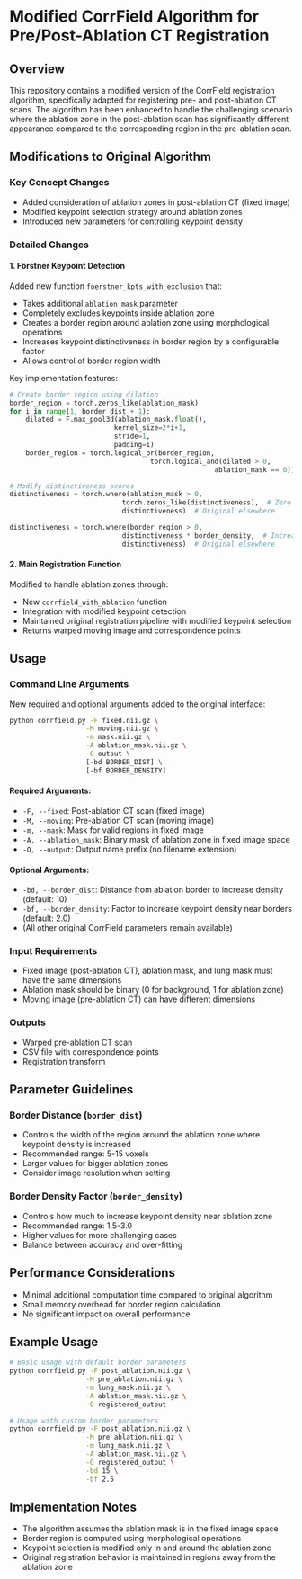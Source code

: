 # Modified CorrField Algorithm for Pre/Post-Ablation CT Registration

## Overview
This repository contains a modified version of the CorrField registration algorithm, specifically adapted for registering pre- and post-ablation CT scans. The algorithm has been enhanced to handle the challenging scenario where the ablation zone in the post-ablation scan has significantly different appearance compared to the corresponding region in the pre-ablation scan.

## Modifications to Original Algorithm

### Key Concept Changes
- Added consideration of ablation zones in post-ablation CT (fixed image)
- Modified keypoint selection strategy around ablation zones
- Introduced new parameters for controlling keypoint density

### Detailed Changes

#### 1. Förstner Keypoint Detection
Added new function `foerstner_kpts_with_exclusion` that:
- Takes additional `ablation_mask` parameter
- Completely excludes keypoints inside ablation zone
- Creates a border region around ablation zone using morphological operations
- Increases keypoint distinctiveness in border region by a configurable factor
- Allows control of border region width

Key implementation features:
```python
# Create border region using dilation
border_region = torch.zeros_like(ablation_mask)
for i in range(1, border_dist + 1):
    dilated = F.max_pool3d(ablation_mask.float(), 
                          kernel_size=2*i+1, 
                          stride=1, 
                          padding=i)
    border_region = torch.logical_or(border_region, 
                                   torch.logical_and(dilated > 0, 
                                                   ablation_mask == 0))

# Modify distinctiveness scores
distinctiveness = torch.where(ablation_mask > 0, 
                            torch.zeros_like(distinctiveness),  # Zero in ablation
                            distinctiveness)  # Original elsewhere

distinctiveness = torch.where(border_region > 0,
                            distinctiveness * border_density,  # Increase near border
                            distinctiveness)  # Original elsewhere
```

#### 2. Main Registration Function
Modified to handle ablation zones through:
- New `corrfield_with_ablation` function
- Integration with modified keypoint detection
- Maintained original registration pipeline with modified keypoint selection
- Returns warped moving image and correspondence points

## Usage

### Command Line Arguments
New required and optional arguments added to the original interface:

```bash
python corrfield.py -F fixed.nii.gz \
                   -M moving.nii.gz \
                   -m mask.nii.gz \
                   -A ablation_mask.nii.gz \
                   -O output \
                   [-bd BORDER_DIST] \
                   [-bf BORDER_DENSITY]
```

#### Required Arguments:
- `-F, --fixed`: Post-ablation CT scan (fixed image)
- `-M, --moving`: Pre-ablation CT scan (moving image)
- `-m, --mask`: Mask for valid regions in fixed image
- `-A, --ablation_mask`: Binary mask of ablation zone in fixed image space
- `-O, --output`: Output name prefix (no filename extension)

#### Optional Arguments:
- `-bd, --border_dist`: Distance from ablation border to increase density (default: 10)
- `-bf, --border_density`: Factor to increase keypoint density near borders (default: 2.0)
- (All other original CorrField parameters remain available)

### Input Requirements
- Fixed image (post-ablation CT), ablation mask, and lung mask must have the same dimensions
- Ablation mask should be binary (0 for background, 1 for ablation zone)
- Moving image (pre-ablation CT) can have different dimensions

### Outputs
- Warped pre-ablation CT scan
- CSV file with correspondence points
- Registration transform

## Parameter Guidelines

### Border Distance (`border_dist`)
- Controls the width of the region around the ablation zone where keypoint density is increased
- Recommended range: 5-15 voxels
- Larger values for bigger ablation zones
- Consider image resolution when setting

### Border Density Factor (`border_density`)
- Controls how much to increase keypoint density near ablation zone
- Recommended range: 1.5-3.0
- Higher values for more challenging cases
- Balance between accuracy and over-fitting

## Performance Considerations
- Minimal additional computation time compared to original algorithm
- Small memory overhead for border region calculation
- No significant impact on overall performance

## Example Usage
```bash
# Basic usage with default border parameters
python corrfield.py -F post_ablation.nii.gz \
                   -M pre_ablation.nii.gz \
                   -m lung_mask.nii.gz \
                   -A ablation_mask.nii.gz \
                   -O registered_output

# Usage with custom border parameters
python corrfield.py -F post_ablation.nii.gz \
                   -M pre_ablation.nii.gz \
                   -m lung_mask.nii.gz \
                   -A ablation_mask.nii.gz \
                   -O registered_output \
                   -bd 15 \
                   -bf 2.5
```

## Implementation Notes
- The algorithm assumes the ablation mask is in the fixed image space
- Border region is computed using morphological operations
- Keypoint selection is modified only in and around the ablation zone
- Original registration behavior is maintained in regions away from the ablation zone


